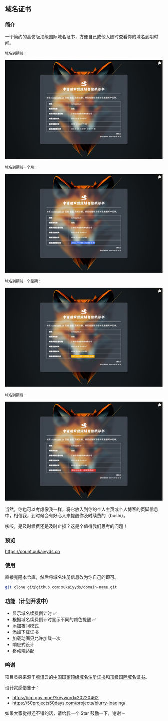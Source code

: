 ## 域名证书

### 简介

一个简约的高仿版顶级国际域名证书，方便自己或他人随时查看你的域名到期时间。

<small>域名到期前：</small>

![](./screenshots/default.png)

<small>域名到期前一个月：</small>

![](./screenshots/primary.png)

<small>域名到期前一个星期：</small>

![](./screenshots/warning.png)

<small>域名到期后：</small>

![](./screenshots/danger.png)

当然，你也可以考虑像我一样，将它放入到你的个人主页或个人博客的页脚信息中，相信我，到时候会有好心人来提醒你及时续费的（bushi）。

咳咳，是及时续费还是及时止损？这是个值得我们思考的问题！

### 预览

<https://count.xukaiyyds.cn>

### 使用

直接克隆本仓库，然后将域名注册信息改为你自己的即可。

```bash
git clone git@github.com:xukaiyyds/domain-name.git
```

### 功能（计划开发中）

- 显示域名续费倒计时 ✅
- 根据域名续费倒计时显示不同的颜色提醒 ✅
- 添加夜间模式
- 添加下载证书
- 加载动画只允许加载一次
- 响应式设计
- 移动端适配

### 鸣谢

项目灵感来源于[腾讯云](https://cloud.tencent.com)的[中国国家顶级域名注册证书](img/certificate/xukaiyyds.cn.certificate.jpg)和[顶级国际域名证书](img/certificate/xukaiyyds.cn.old-certificate.jpg)。

设计灵感借鉴于：

- <https://icp.gov.moe/?keyword=20220462>
- <https://50projects50days.com/projects/blurry-loading/>

如果大家觉得还不错的话，请给我一个 Star 鼓励一下，谢谢 ~

